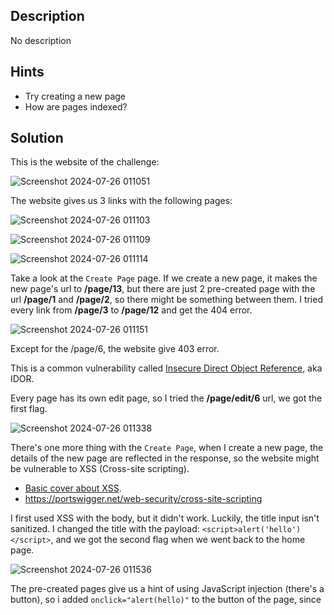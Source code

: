 ## Description
No description
## Hints 
- Try creating a new page
- How are pages indexed?
## Solution
This is the website of the challenge:

![Screenshot 2024-07-26 011051](https://github.com/user-attachments/assets/13015a04-5e5c-4a3d-a1f4-db4ea21b6fc8)

The website gives us 3 links with the following pages:

![Screenshot 2024-07-26 011103](https://github.com/user-attachments/assets/77395c4a-a1ce-44a3-9c78-ac68cbe6e91d)

![Screenshot 2024-07-26 011109](https://github.com/user-attachments/assets/6c9bd9a5-cfa8-43d6-8365-354b57b1887f)

![Screenshot 2024-07-26 011114](https://github.com/user-attachments/assets/c78ae3f5-c7fe-4f3c-8189-62cca1f95b97)

Take a look at the `Create Page` page. If we create a new page, it makes the new page's url to **/page/13**, but there are just 2 pre-created page with the url **/page/1** and **/page/2**, so there might be something between them. I tried every link from **/page/3** to **/page/12** and get the 404 error.

![Screenshot 2024-07-26 011151](https://github.com/user-attachments/assets/c0fec301-ee15-4d7d-b419-da916cce2024)

Except for the /page/6, the website give 403 error.

This is a common vulnerability called [Insecure Direct Object Reference](https://cheatsheetseries.owasp.org/cheatsheets/Insecure_Direct_Object_Reference_Prevention_Cheat_Sheet.html), aka IDOR.

Every page has its own edit page, so I tried the **/page/edit/6** url, we got the first flag.

![Screenshot 2024-07-26 011338](https://github.com/user-attachments/assets/fe95ca24-7b54-4295-8d6c-6eaedbfe03b6)

There's one more thing with the `Create Page`, when I create a new page, the details of the new page are reflected in the response, so the website might be vulnerable to XSS (Cross-site scripting). 

- [Basic cover about XSS](https://viblo.asia/p/ky-thuat-tan-cong-xss-va-cach-ngan-chan-YWOZr0Py5Q0).
- https://portswigger.net/web-security/cross-site-scripting

I first used XSS with the body, but it didn't work. Luckily, the title input isn't sanitized. I changed the title with the payload: `<script>alert('hello')</script>`, and we got the second flag when we went back to the home page.

![Screenshot 2024-07-26 011536](https://github.com/user-attachments/assets/a086dbd1-fa8d-402b-8c4d-dd1c356ba332)

The pre-created pages give us a hint of using JavaScript injection (there's a button), so i added `onclick="alert(hello)"` to the button of the page, since <script> is filtered but not attributed inside <>, the third flag is in the source code.

![Screenshot 2024-07-26 012005](https://github.com/user-attachments/assets/c3805d7b-b7ae-46f6-bd0d-4998862b4bc6)

Another common injection is SQLi, so I changed the URL of the page and got the final flag.

![Screenshot 2024-07-26 012224](https://github.com/user-attachments/assets/b83a3687-e71c-405d-935b-8461bec3e16f)

I want to give my thanks to `Bernardo de Araujo`, `ternera`, `anushang` and `isaac wangethi` for their write-ups, i had no idea what to do before reading them.
